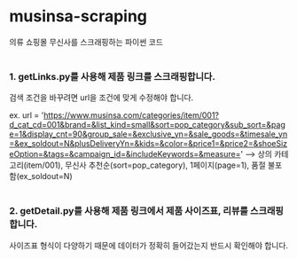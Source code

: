 # musinsa-scraping
의류 쇼핑몰 무신사를 스크래핑하는 파이썬 코드
<br/>
<br/>
### 1. getLinks.py를 사용해 제품 링크를 스크래핑합니다.
검색 조건을 바꾸려면 url을 조건에 맞게 수정해야 합니다.

ex. url = 'https://www.musinsa.com/categories/item/001?d_cat_cd=001&brand=&list_kind=small&sort=pop_category&sub_sort=&page=1&display_cnt=90&group_sale=&exclusive_yn=&sale_goods=&timesale_yn=&ex_soldout=N&plusDeliveryYn=&kids=&color=&price1=&price2=&shoeSizeOption=&tags=&campaign_id=&includeKeywords=&measure='
--> 상의 카테고리(item/001), 무신사 추천순(sort=pop_category), 1페이지(page=1), 품절 불포함(ex_soldout=N)
<br/>
<br/>
### 2. getDetail.py를 사용해 제품 링크에서 제품 사이즈표, 리뷰를 스크래핑합니다.

사이즈표 형식이 다양하기 때문에 데이터가 정확히 들어갔는지 반드시 확인해야 합니다.
